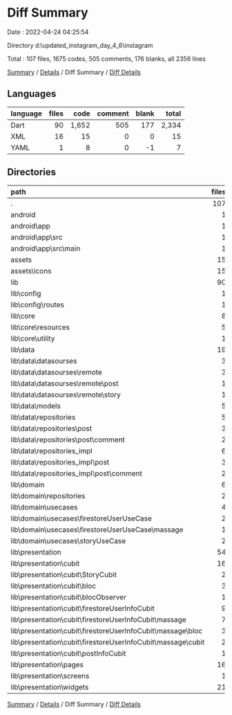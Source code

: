# Diff Summary

Date : 2022-04-24 04:25:54

Directory d:\updated_instagram_day_4_6\instagram

Total : 107 files,  1675 codes, 505 comments, 176 blanks, all 2356 lines

[Summary](results.md) / [Details](details.md) / Diff Summary / [Diff Details](diff-details.md)

## Languages
| language | files | code | comment | blank | total |
| :--- | ---: | ---: | ---: | ---: | ---: |
| Dart | 90 | 1,652 | 505 | 177 | 2,334 |
| XML | 16 | 15 | 0 | 0 | 15 |
| YAML | 1 | 8 | 0 | -1 | 7 |

## Directories
| path | files | code | comment | blank | total |
| :--- | ---: | ---: | ---: | ---: | ---: |
| . | 107 | 1,675 | 505 | 176 | 2,356 |
| android | 1 | 2 | 0 | 0 | 2 |
| android\app | 1 | 2 | 0 | 0 | 2 |
| android\app\src | 1 | 2 | 0 | 0 | 2 |
| android\app\src\main | 1 | 2 | 0 | 0 | 2 |
| assets | 15 | 13 | 0 | 0 | 13 |
| assets\icons | 15 | 13 | 0 | 0 | 13 |
| lib | 90 | 1,652 | 505 | 177 | 2,334 |
| lib\config | 1 | 1 | 1 | 0 | 2 |
| lib\config\routes | 1 | 1 | 1 | 0 | 2 |
| lib\core | 8 | 207 | 38 | 38 | 283 |
| lib\core\resources | 5 | 156 | 0 | 28 | 184 |
| lib\core\utility | 1 | 1 | 0 | 0 | 1 |
| lib\data | 19 | 200 | -18 | 14 | 196 |
| lib\data\datasourses | 3 | 53 | -18 | 3 | 38 |
| lib\data\datasourses\remote | 3 | 53 | -18 | 3 | 38 |
| lib\data\datasourses\remote\post | 1 | 0 | -19 | -1 | -20 |
| lib\data\datasourses\remote\story | 1 | 42 | 0 | 6 | 48 |
| lib\data\models | 5 | 96 | 0 | 7 | 103 |
| lib\data\repositories | 5 | -346 | -5 | -42 | -393 |
| lib\data\repositories\post | 3 | -169 | 0 | -22 | -191 |
| lib\data\repositories\post\comment | 2 | -104 | 0 | -15 | -119 |
| lib\data\repositories_impl | 6 | 397 | 5 | 46 | 448 |
| lib\data\repositories_impl\post | 3 | 169 | 0 | 22 | 191 |
| lib\data\repositories_impl\post\comment | 2 | 104 | 0 | 15 | 119 |
| lib\domain | 6 | 63 | 0 | 14 | 77 |
| lib\domain\repositories | 2 | 13 | 0 | 2 | 15 |
| lib\domain\usecases | 4 | 50 | 0 | 12 | 62 |
| lib\domain\usecases\firestoreUserUseCase | 2 | 21 | 0 | 4 | 25 |
| lib\domain\usecases\firestoreUserUseCase\massage | 1 | 7 | 0 | 0 | 7 |
| lib\domain\usecases\storyUseCase | 2 | 29 | 0 | 8 | 37 |
| lib\presentation | 54 | 1,166 | 489 | 109 | 1,764 |
| lib\presentation\cubit | 16 | 147 | 26 | 35 | 208 |
| lib\presentation\cubit\StoryCubit | 2 | 63 | 0 | 16 | 79 |
| lib\presentation\cubit\bloc | 3 | 0 | 73 | 3 | 76 |
| lib\presentation\cubit\blocObserver | 1 | -3 | -30 | -5 | -38 |
| lib\presentation\cubit\firestoreUserInfoCubit | 9 | 87 | -17 | 22 | 92 |
| lib\presentation\cubit\firestoreUserInfoCubit\massage | 7 | 68 | -10 | 19 | 77 |
| lib\presentation\cubit\firestoreUserInfoCubit\massage\bloc | 3 | 67 | 0 | 21 | 88 |
| lib\presentation\cubit\firestoreUserInfoCubit\massage\cubit | 2 | 50 | 2 | 13 | 65 |
| lib\presentation\cubit\postInfoCubit | 1 | 0 | 0 | -1 | -1 |
| lib\presentation\pages | 16 | 391 | -27 | -3 | 361 |
| lib\presentation\screens | 1 | 13 | 0 | -1 | 12 |
| lib\presentation\widgets | 21 | 615 | 490 | 78 | 1,183 |

[Summary](results.md) / [Details](details.md) / Diff Summary / [Diff Details](diff-details.md)